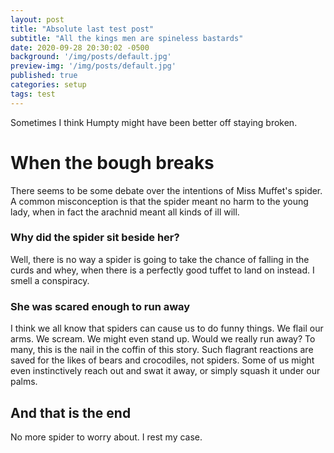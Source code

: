 ```yaml
---
layout: post
title: "Absolute last test post"
subtitle: "All the kings men are spineless bastards"
date: 2020-09-28 20:30:02 -0500
background: '/img/posts/default.jpg'
preview-img: '/img/posts/default.jpg'
published: true
categories: setup
tags: test
---
```

<!-- don't forget to remove the published: false flag when ready to publish! -->
Sometimes I think Humpty might have been better off staying broken.

# When the bough breaks
There seems to be some debate over the intentions of Miss Muffet's spider. A common misconception is that the spider meant no harm to the young lady, when in fact the arachnid meant all kinds of ill will.

### Why did the spider sit beside her?
Well, there is no way a spider is going to take the chance of falling in the curds and whey, when there is a perfectly good tuffet to land on instead. I smell a conspiracy.

### She was scared enough to run away
I think we all know that spiders can cause us to do funny things. We flail our arms. We scream. We might even stand up. Would we really run away? To many, this is the nail in the coffin of this story. Such flagrant reactions are saved for the likes of bears and crocodiles, not spiders. Some of us might even instinctively reach out and swat it away, or simply squash it under our palms.

## And that is the end
No more spider to worry about. I rest my case.
